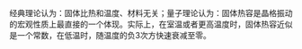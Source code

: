 









经典理论认为：固体比热和温度、材料无关；量子理论认为：固体热容是晶格振动的宏观性质上最直接的一个体现。实际上，在室温或者更高温度时，固体热容近似是一个常数，在低温时，随温度的负3次方快速衰减至零。
